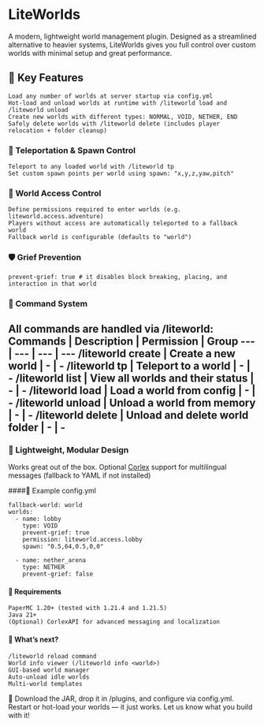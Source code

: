 # LiteWorlds
A modern, lightweight world management plugin. Designed as a streamlined alternative to heavier systems, LiteWorlds gives you full control over custom worlds with minimal setup and great performance.

## 🚀 Key Features
```
Load any number of worlds at server startup via config.yml
Hot-load and unload worlds at runtime with /liteworld load and /liteworld unload
Create new worlds with different types: NORMAL, VOID, NETHER, END
Safely delete worlds with /liteworld delete (includes player relocation + folder cleanup)
```

### 🧭 Teleportation & Spawn Control
```
Teleport to any loaded world with /liteworld tp
Set custom spawn points per world using spawn: "x,y,z,yaw,pitch"
```

### 🔐 World Access Control
```
Define permissions required to enter worlds (e.g. liteworld.access.adventure)
Players without access are automatically teleported to a fallback world
Fallback world is configurable (defaults to "world")
```

### 🛡️ Grief Prevention
```
prevent-grief: true # it disables block breaking, placing, and interaction in that world
```

### 📃 Command System
All commands are handled via /liteworld:
Commands | Description | Permission | Group
--- | --- | --- | --- 
/liteworld create <name> <type> | Create a new world  | - | -
/liteworld tp <world> | Teleport to a world | - | -
/liteworld list | View all worlds and their status | - | -
/liteworld load <world> | Load a world from config | - | -
/liteworld unload <world> | Unload a world from memory | - | -
/liteworld delete <world> | Unload and delete world folder | - | -
---

### 🧪 Lightweight, Modular Design
Works great out of the box. 
Optional [Corlex](https://github.com/DevBD1/Corlex) support for multilingual messages (fallback to YAML if not installed)

####🧾 Example config.yml
```
fallback-world: world
worlds:
  - name: lobby
    type: VOID
    prevent-grief: true
    permission: liteworld.access.lobby
    spawn: "0.5,64,0.5,0,0"

  - name: nether_arena
    type: NETHER
    prevent-grief: false
```

#### 📌 Requirements
```
PaperMC 1.20+ (tested with 1.21.4 and 1.21.5)
Java 21+
(Optional) CorlexAPI for advanced messaging and localization
```

#### 📣 What’s next?
```
/liteworld reload command
World info viewer (/liteworld info <world>)
GUI-based world manager
Auto-unload idle worlds
Multi-world templates
```

🔗 Download the JAR, drop it in /plugins, and configure via config.yml. Restart or hot-load your worlds — it just works. Let us know what you build with it!
